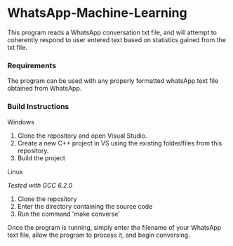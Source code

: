 # WhatsApp-Machine-Learning

This program reads a WhatsApp conversation txt file, and will attempt to coherently respond to user entered text based on statistics gained from the txt file.

### Requirements
The program can be used with any properly formatted whatsApp text file obtained from WhatsApp.

### Build Instructions
Windows
1. Clone the repository and open Visual Studio.
2. Create a new C++ project in VS using the existing folder/files from this repository.
3. Build the project

Linux

_Tested with GCC 6.2.0_ 
1. Clone the repository
2. Enter the directory containing the source code
3. Run the command 'make converse'

Once the program is running, simply enter the filename of your WhatsApp text file, allow the program to process it, and begin conversing.
